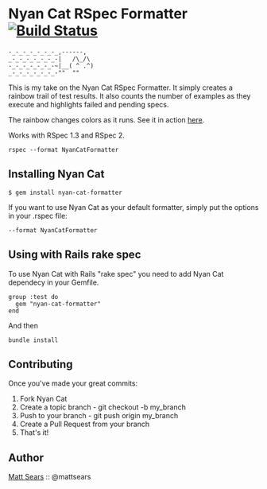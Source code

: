 Nyan Cat RSpec Formatter [![Build Status](https://secure.travis-ci.org/mattsears/nyan-cat-formatter.png)](http://travis-ci.org/mattsears/nyan-cat-formatter)
========

```
-_-_-_-_-_-_-_,------,
_-_-_-_-_-_-_-|   /\_/\
-_-_-_-_-_-_-~|__( ^ .^)
_-_-_-_-_-_-_-""  ""
```

This is my take on the Nyan Cat RSpec Formatter. It simply creates a rainbow trail of test results. It also counts the number of examples as they execute and highlights failed and pending specs.

The rainbow changes colors as it runs. See it in action [here](http://vimeo.com/32424001).

Works with RSpec 1.3 and RSpec 2.

```
rspec --format NyanCatFormatter
```

Installing Nyan Cat
----------

```
$ gem install nyan-cat-formatter
```

If you want to use Nyan Cat as your default formatter, simply put the options in your .rspec file:

```
--format NyanCatFormatter
```

Using with Rails rake spec
----------

To use Nyan Cat with Rails "rake spec" you need to add Nyan Cat dependecy in your Gemfile.

```
group :test do
  gem "nyan-cat-formatter"
end
```
And then

```
bundle install
```

Contributing
----------

Once you've made your great commits:

1. Fork Nyan Cat
2. Create a topic branch - git checkout -b my_branch
3. Push to your branch - git push origin my_branch
4. Create a Pull Request from your branch
5. That's it!

Author
----------
[Matt Sears](https://wwww.mattsears.com) :: @mattsears

